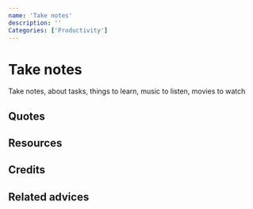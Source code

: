 ```yaml
---
name: 'Take notes'
description: ''
Categories: ['Productivity']
---
```

# Take notes

Take notes, about tasks, things to learn, music to listen, movies to watch


## Quotes

## Resources

## Credits

## Related advices
